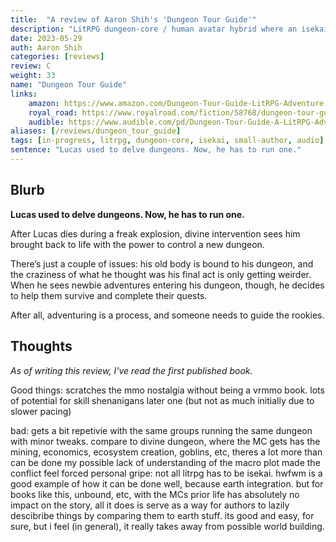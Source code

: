 ```yaml
---
title:  "A review of Aaron Shih's 'Dungeon Tour Guide'"
description: "LitRPG dungeon-core / human avatar hybrid where an isekai'd MC has to make the best of being dungeonbound."
date: 2023-05-29
auth: Aaron Shih
categories: [reviews]
review: C
weight: 33
name: "Dungeon Tour Guide"
links:
    amazon: https://www.amazon.com/Dungeon-Tour-Guide-LitRPG-Adventure-ebook/dp/B0BZBT7FW3
    royal_road: https://www.royalroad.com/fiction/58768/dungeon-tour-guide-a-dungeon-core-litrpg
    audible: https://www.audible.com/pd/Dungeon-Tour-Guide-A-LitRPG-Adventure-Audiobook/B0C1PV6JJD
aliases: [/reviews/dungeon_tour_guide]
tags: [in-progress, litrpg, dungeon-core, isekai, small-author, audio]
sentence: "Lucas used to delve dungeons. Now, he has to run one."
---
```





## Blurb

**Lucas used to delve dungeons. Now, he has to run one.**

After Lucas dies during a freak explosion, divine intervention sees him brought back to life with the power to control a new dungeon.

There’s just a couple of issues: his old body is bound to his dungeon, and the craziness of what he thought was his final act is only getting weirder. When he sees newbie adventures entering his dungeon, though, he decides to help them survive and complete their quests. 

After all, adventuring is a process, and someone needs to guide the rookies.

## Thoughts

*As of writing this review, I've read the first published book.*



Good things: scratches the mmo nostalgia without being a vrmmo book. lots of potential for skill shenanigans later one (but not as much initially due to slower pacing)

bad: gets a bit repetivie with the same groups running the same dungeon with minor tweaks. compare to divine dungeon, where the MC gets has the mining, economics, ecosystem creation, goblins, etc, theres a lot more than can be done
my possible lack of understanding of the macro plot made the conflict feel forced
personal gripe: not all litrpg has to be isekai. hwfwm is a good example of how it can  be done well, because earth integration. but for books like this, unbound, etc, with the MCs prior life has absolutely no impact on the story, all it does is serve as a way for authors to lazily descibribe things by comparing them to earth stuff. its good and easy, for sure, but i feel (in general), it really takes away from possible world building.